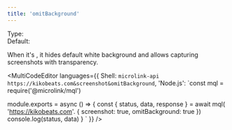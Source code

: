 ```yaml
---
title: 'omitBackground'
--- 
```


Type: <Type children='<boolean>'/><br/>
Default: <Type children='false'/>



When it's <Type children='true'/>, it hides default white background and allows capturing screenshots with transparency.

<MultiCodeEditor languages={{
  Shell: `microlink-api https://kikobeats.com&screenshot&omitBackground`,
  'Node.js': `const mql = require('@microlink/mql')
 
module.exports = async () => {
  const { status, data, response } = await mql(
    'https://kikobeats.com'. { 
      screenshot: true,
      omitBackground: true
  })
  console.log(status, data)
}
  `
  }} 
/>
